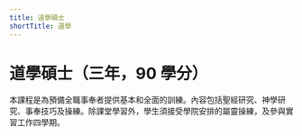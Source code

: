 ```yaml
---
title: 道學碩士
shortTitle: 道學
---
```


# 道學碩士（三年，90 學分）

本課程是為預備全職事奉者提供基本和全面的訓練。內容包括聖經研究、神學研究、事奉技巧及操練。除課堂學習外，學生須接受學院安排的屬靈操練，及參與實習工作四學期。
